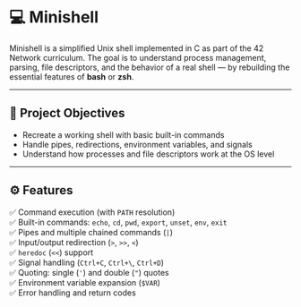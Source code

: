 # 💻 Minishell

Minishell is a simplified Unix shell implemented in C as part of the 42 Network curriculum. The goal is to understand process management, parsing, file descriptors, and the behavior of a real shell — by rebuilding the essential features of **bash** or **zsh**.

---

## 🧠 Project Objectives

- Recreate a working shell with basic built-in commands
- Handle pipes, redirections, environment variables, and signals
- Understand how processes and file descriptors work at the OS level

---

## ⚙️ Features

✅ Command execution (with `PATH` resolution)  
✅ Built-in commands: `echo`, `cd`, `pwd`, `export`, `unset`, `env`, `exit`  
✅ Pipes and multiple chained commands (`|`)  
✅ Input/output redirection (`>`, `>>`, `<`)  
✅ `heredoc` (`<<`) support  
✅ Signal handling (`Ctrl+C`, `Ctrl+\`, `Ctrl+D`)  
✅ Quoting: single (`'`) and double (`"`) quotes  
✅ Environment variable expansion (`$VAR`)  
✅ Error handling and return codes



